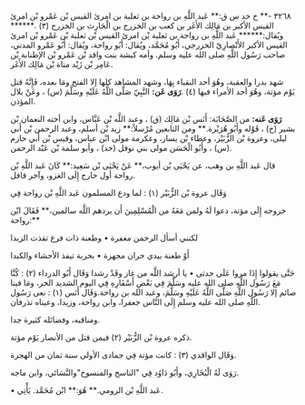 ٣٢٦٨ -** خ خد س ق:** عَبد اللَّهِ بن رواحة بن ثعلبة بن امرئ القيس بْن عَمْرو بْن امرئ القيس الأكبر بن مَالِك الأَغَر بن كعب بن الخزرج بن الْحَارِث بن الخزرج (٣) .****** ويُقال:****** عَبد اللَّهِ بن رواحة بن ثعلبة بْن امرئ القيس بْن ثعلبة بْن عَمْرو بْن امرئ القيس الأكبر الأَنْصارِيّ الخزرجي، أَبُو مُحَمَّد، ويُقال: أَبُو رواحة، ويُقال: أَبُو عَمْرو المدني، صاحب رَسُول اللَّهِ صلى الله عليه وسلم. وأمه كبشة بنت واقد بْن عَمْرو بْن الإطنابة بْن عَامِر بْن زَيْد مناة بْن مَالِك الأَغَر.

شهد بدرا والعقبة، وهُوَ أحد النقباء بِهَا، وشهد المشاهد كلها إلا الفتح ومَا بعده، فَإِنَّهُ قتل يَوْم مؤتة، وهُوَ أحد الأمراء فيها (٤) .**رَوَى عَن:** النَّبِيّ صَلَّى اللَّهُ عَلَيْهِ وسَلَّمَ (س) ، وعَنْ بلال المؤذن.

**رَوَى عَنه:** من الصَّحَابَة: أَنَس بْن مَالِك (ق) ، وعبد اللَّه بْن عَبَّاس، وابن أخته النعمان بْن بشير (خ) ، قَوْله وأَبُو هُرَيْرة.** ومن التابعين مُرْسلاً:** زيد بْن أسلم، وعبد الرحمن بْن أَبي ليلى، وعروة بْن الزُّبَيْر، وعطاء بْن يسار، وعكرمة مولى ابْن عباس، وقيس بْن أَبي حازم (س) ، وأَبُو الْحَسَن مولى بني نوفل (خد) ، وأبو سلمة بْن عَبْد الرحمن.

قال عَبد اللَّهِ بن وهب، عن يَحْيَى بْن أيوب،** عَنْ يَحْيَى بْن سَعِيد:** كَانَ عَبد اللَّهِ بْن رواحة أول خارج إِلَى الغزو، وآخر قافل.

وَقَال عروة بْن الزُّبَيْر (١) : لما ودع المسلمون عَبد اللَّهِ بْن رواحة فِي

خروجه إِلَى مؤتة، دعوا لَهُ ولمن مَعَهُ من الْمُسْلِمِينَ أَن يردهم اللَّه سالمين،** فَقَالَ ابْن رواحة:**

لكنني أسأل الرحمن مغفرة • وطعنة ذات فرع تقذت الزبدا

أَوْ طعنة بيدي حران مجهزة • بحربة تيفذ الأحشاء والكبدا

حَتَّى يقولوا إِذَا مروا عَلَى جدثى • يا أرشد اللَّه من غاز وقَدْ رشدا وَقَال أَبُو الدرداء (٢) : كُنَّا مَعَ رَسُول اللَّهِ صلى الله عليه وسَلَّمَ فِي بَعْضِ أَسْفَارِهِ فِي اليوم الشديد الحر، ومَا فينا صائم إلا رَسُول اللَّهِ صَلَّى اللَّهُ عَلَيْهِ وسَلَّمَ، وعبد الله بن رواحة.وَقَال أَنَس (١) : نعى رَسُول اللَّهِ صلى الله عليه وسلم إِلَى النَّاس جعفرا، وابن رواحة، وزيدا، وعيناه تذرفان.

ومناقبه، وفضائله كثيرة جدا.

ذكره عروة بْن الزُّبَيْر (٢) فيمن قتل من الأنصار يَوْم مؤتة.

وَقَال الواقدي (٣) : كانت مؤتة فِي جمادى الأولى سنة ثمان من الهجرة.

رَوَى لَهُ الْبُخَارِي، وأَبُو دَاوُد فِي "الناسخ والمنسوخ"والنَّسَائي، وابن ماجه.

• عَبد اللَّهِ بْن الرومي.** هُوَ:** ابْن مُحَمَّد. يَأْتِي.